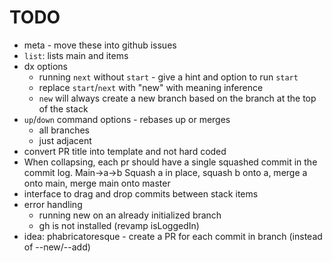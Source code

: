 # TODO

- meta - move these into github issues
- `list`: lists main and items
- dx options
  - running `next` without `start` - give a hint and option to run `start`
  - replace `start`/`next` with "new" with meaning inference
  - `new` will always create a new branch based on the branch at the top of the stack
- `up`/`down` command options - rebases up or merges
  - all branches
  - just adjacent
- convert PR title into template and not hard coded
- When collapsing, each pr should have a single squashed commit in the commit log.
  Main->a->b
  Squash a in place, squash b onto a, merge a onto main, merge main onto master
- interface to drag and drop commits between stack items
- error handling
  - running new on an already initialized branch
  - gh is not installed (revamp isLoggedIn)
- idea: phabricatoresque - create a PR for each commit in branch (instead of --new/--add)
